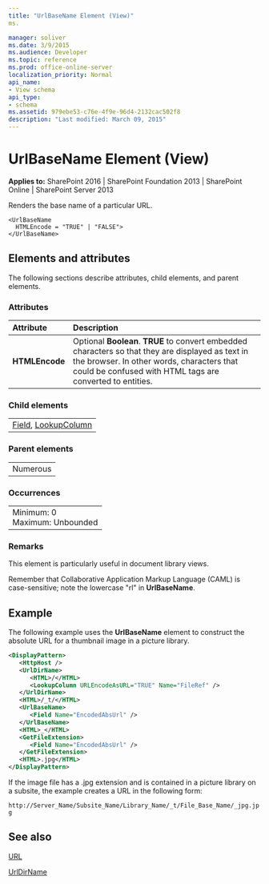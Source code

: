 ```yaml
---
title: "UrlBaseName Element (View)"
ms.

manager: soliver
ms.date: 3/9/2015
ms.audience: Developer
ms.topic: reference
ms.prod: office-online-server
localization_priority: Normal
api_name:
- View schema
api_type:
- schema
ms.assetid: 979ebe53-c76e-4f9e-96d4-2132cac502f8
description: "Last modified: March 09, 2015"
---
```


# UrlBaseName Element (View)

 
  
 **Applies to:** SharePoint 2016 | SharePoint Foundation 2013 | SharePoint Online | SharePoint Server 2013
  
Renders the base name of a particular URL.
  
```
<UrlBaseName
  HTMLEncode = "TRUE" | "FALSE">
</UrlBaseName>
```
## Elements and attributes

The following sections describe attributes, child elements, and parent elements.

### Attributes


|**Attribute**|**Description**|
|:-----|:-----|
|**HTMLEncode** <br/> |Optional **Boolean**. **TRUE** to convert embedded characters so that they are displayed as text in the browser. In other words, characters that could be confused with HTML tags are converted to entities.  <br/> |
   
### Child elements

||
|:-----|
|[Field](field-element-view.md), [LookupColumn](lookupcolumn-element-view.md)|
   
### Parent elements

||
|:-----|
|Numerous |
   
### Occurrences

||
|:-----|
|Minimum: 0  <br/> Maximum: Unbounded  <br/> |
   
### Remarks

This element is particularly useful in document library views.
  
Remember that Collaborative Application Markup Language (CAML) is case-sensitive; note the lowercase "rl" in **UrlBaseName**.
  
## Example

The following example uses the **UrlBaseName** element to construct the absolute URL for a thumbnail image in a picture library. 
  
```XML
<DisplayPattern>
   <HttpHost />
   <UrlDirName>
      <HTML>/</HTML>
      <LookupColumn URLEncodeAsURL="TRUE" Name="FileRef" />
   </UrlDirName>
   <HTML>/_t/</HTML>
   <UrlBaseName>
      <Field Name="EncodedAbsUrl" />
   </UrlBaseName>
   <HTML>_</HTML>
   <GetFileExtension>
      <Field Name="EncodedAbsUrl" />
   </GetFileExtension>
   <HTML>.jpg</HTML>
</DisplayPattern>
```

If the image file has a .jpg extension and is contained in a picture library on a subsite, the example creates a URL in the following form:
  
 `http://Server_Name/Subsite_Name/Library_Name/_t/File_Base_Name/_jpg.jpg`
  
## See also



[URL](url-element-view.md)
  
[UrlDirName](urldirname-element-view.md)

